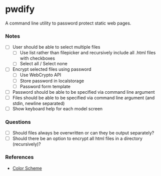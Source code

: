 pwdify
======

A command line utility to password protect static web pages.


### Notes

- [ ] User should be able to select multiple files
  - [ ] Use list rather than filepicker and recursively include all .html files with checkboxes
  - [ ] Select all / Select none
- [ ] Encrypt selected files using password
  - [ ] Use WebCrypto API
  - [ ] Store password in localstorage
  - [ ] Password form template
- [ ] Password should be able to be specified via command line argument
- [ ] Files should be able to be specified via command line argument (and stdin, newline separated)
- [ ] Show keyboard help for each model screen

### Questions

- [ ] Should files always be overwritten or can they be output separately?
- [ ] Should there be an option to encrypt all html files in a directory (recursively)?

### References

- [Color Scheme](https://color.adobe.com/Blockboster%20Look-color-theme-925247)